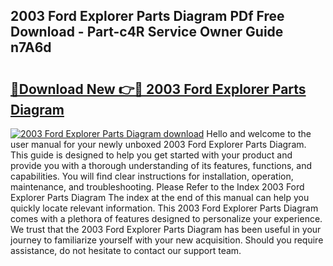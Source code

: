 ## 2003 Ford Explorer Parts Diagram PDf Free Download - Part-c4R Service Owner Guide n7A6d

# <h2><a href="http://dfhcfs.blite.top/?on=2003+Ford+Explorer+Parts+Diagram">🔗Download New 👉🔴 2003 Ford Explorer Parts Diagram</a></h2>

[![2003 Ford Explorer Parts Diagram download](https://i.imgur.com/lujVjoI.png)](http://dfhcfs.blite.top/?on=2003+Ford+Explorer+Parts+Diagram)
Hello and welcome to the user manual for your newly unboxed 2003 Ford Explorer Parts Diagram. This guide is designed to help you get started with your product and provide you with a thorough understanding of its features, functions, and capabilities. You will find clear instructions for installation, operation, maintenance, and troubleshooting. Please Refer to the Index 2003 Ford Explorer Parts Diagram The index at the end of this manual can help you quickly locate relevant information. This 2003 Ford Explorer Parts Diagram comes with a plethora of features designed to personalize your experience. We trust that the 2003 Ford Explorer Parts Diagram has been useful in your journey to familiarize yourself with your new acquisition. Should you require assistance, do not hesitate to contact our support team.
